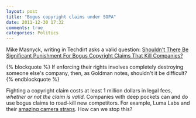 ```yaml
---
layout: post
title: "Bogus copyright claims under SOPA"
date: 2011-12-30 17:32
comments: true
categories: Politics
---
```


Mike Masnyck, writing in Techdirt asks a valid question: [Shouldn't There Be Significant Punishment For Bogus Copyright Claims That Kill Companies?](http://www.techdirt.com/articles/20111229/03234617223/shouldnt-their-be-significant-punishment-bogus-copyright-claims-that-kill-companies.shtml)

{% blockquote %}
If enforcing their rights involves completely destroying someone else's company, then, as Goldman notes, shouldn't it be difficult? 
{% endblockquote %}

Fighting a copyright claim costs at least 1 million dollars in legal fees, *whether or not the claim is valid*. Companies with deep pockets can and do use bogus claims to road-kill new competitors. For example, Luma Labs and their [amazing camera straps](http://luma-labs.com/blogs/news/4540122-an-open-letter-to-our-customers-past-and-future).  How can we stop this?